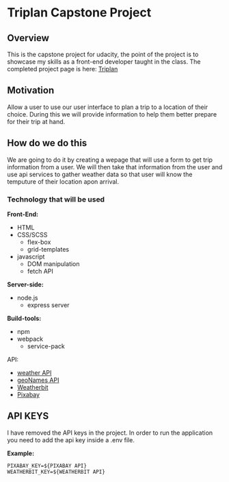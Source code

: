 # Triplan Capstone Project

## Overview

This is the capstone project for udacity, the point of the project is to showcase my skills as a front-end developer taught in the class. The completed project page is here: [Triplan](https://sheltered-scrubland-14079.herokuapp.com/)

## Motivation

Allow a user to use our user interface to plan a trip to a location of their choice. During this we will provide information to help them better prepare for their trip at hand.

## How do we do this

We are going to do it by creating a wepage that will use a form to get trip information from a user. We will then take that information from the user and use api services to gather weather
data so that user will know the temputure of their location apon arrival.

### Technology that will be used

**Front-End:**

* HTML
* CSS/SCSS
  * flex-box
  * grid-templates
* javascript
  * DOM manipulation
  * fetch API

**Server-side:**

* node.js
  * express server

**Build-tools:**

* npm
* webpack
  * service-pack

API:

* [weather API](https://openweathermap.org/api)
* [geoNames API](http://www.geonames.org/export/web-services.html)
* [Weatherbit](https://www.weatherbit.io/account/create)
* [Pixabay](https://pixabay.com/api/docs/)

## API KEYS

I have removed the API keys in the project. In order to run the application you need to add the api key inside a .env file.

**Example:**

```properties
PIXABAY_KEY=${PIXABAY API}
WEATHERBIT_KEY=${WEATHERBIT API}
```
